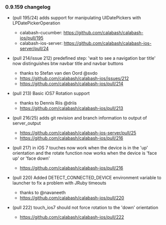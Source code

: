 ### 0.9.159 changelog

* (pull 195/24) adds support for manipulating UIDatePickers with LPDatePickerOperation
  - calabash-cucumber:    https://github.com/calabash/calabash-ios/pull/195
  - calabash-ios-server:  https://github.com/calabash/calabash-ios-server/pull/24
  
* (pull 214/issue 212) predefined step: 'wait to see a navigation bar title' now distinguishes btw navbar title and navbar buttons
  - thanks to Stefan van den Oord @svdo
  - https://github.com/calabash/calabash-ios/issues/212
  - https://github.com/calabash/calabash-ios/pull/214
  
* (pull 213) Basic iOS7 Rotation support
  - thanks to Dennis Riis @driis 
  - https://github.com/calabash/calabash-ios/pull/213
  
* (pull 216/25) adds git revision and branch information to output of server_output
  - https://github.com/calabash/calabash-ios-server/pull/25
  - https://github.com/calabash/calabash-ios/pull/216
  
* (pull 217) in iOS 7 touches now work when the device is in the 'up' orientation and the rotate function now works when the device is 'face up' or 'face down'
  - https://github.com/calabash/calabash-ios/pull/216
  
* (pull 220) Added DETECT_CONNECTED_DEVICE environment variable to launcher to fix a problem with JRuby timeouts
  - thanks to @navaneeth
  - https://github.com/calabash/calabash-ios/pull/220
  
* (pull 222) touch_ios7 should not force rotation to the 'down' orientation
  - https://github.com/calabash/calabash-ios/pull/222
  